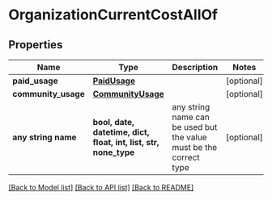 # OrganizationCurrentCostAllOf


## Properties
Name | Type | Description | Notes
------------ | ------------- | ------------- | -------------
**paid_usage** | [**PaidUsage**](PaidUsage.md) |  | [optional] 
**community_usage** | [**CommunityUsage**](CommunityUsage.md) |  | [optional] 
**any string name** | **bool, date, datetime, dict, float, int, list, str, none_type** | any string name can be used but the value must be the correct type | [optional]

[[Back to Model list]](../README.md#documentation-for-models) [[Back to API list]](../README.md#documentation-for-api-endpoints) [[Back to README]](../README.md)


